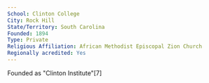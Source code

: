 ```yaml
---
School: Clinton College
City: Rock Hill
State/Territory: South Carolina
Founded: 1894
Type: Private
Religious Affiliation: African Methodist Episcopal Zion Church
Regionally acredited: Yes
---
```

Founded as "Clinton Institute"[7]